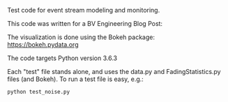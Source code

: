 
Test code for event stream modeling and monitoring.

This code was written for a BV Engineering Blog Post:  <link to be added once published>

The visualization is done using the Bokeh package:  https://bokeh.pydata.org

The code targets Python version 3.6.3

Each "test" file stands alone, and uses the data.py and FadingStatistics.py files (and Bokeh).  To run a test file is easy, e.g.:

```python
python test_noise.py
```
